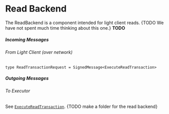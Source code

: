 # Read Backend
The ReadBackend is a component intended for light client reads.
{TODO We have not spent much time thinking about this one.} **TODO**
##### Incoming Messages
###### From Light Client (over network)
```
type ReadTransactionRequest = SignedMessage<ExecuteReadTransaction>
```
##### Outgoing Messages
###### To Executor
See [`ExecuteReadTransaction`](#ExecuteReadTransaction).
{TODO make a folder for the read backend}
